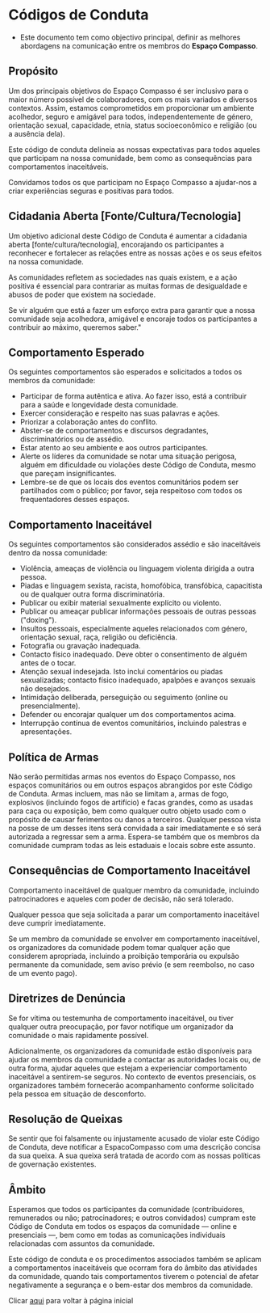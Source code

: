 # Códigos de Conduta

- Este documento tem como objectivo principal, definir as melhores abordagens na comunicação entre os membros do **Espaço Compasso**.

## Propósito

Um dos principais objetivos do Espaço Compasso é ser inclusivo para o maior número possível de colaboradores, com os mais variados e diversos contextos. Assim, estamos comprometidos em proporcionar um ambiente acolhedor, seguro e amigável para todos, independentemente de género, orientação sexual, capacidade, etnia, status socioeconômico e religião (ou a ausência dela).

Este código de conduta delineia as nossas expectativas para todos aqueles que participam na nossa comunidade, bem como as consequências para comportamentos inaceitáveis.

Convidamos todos os que participam no Espaço Compasso a ajudar-nos a criar experiências seguras e positivas para todos.

## Cidadania Aberta [Fonte/Cultura/Tecnologia]

Um objetivo adicional deste Código de Conduta é aumentar a cidadania aberta [fonte/cultura/tecnologia], encorajando os participantes a reconhecer e fortalecer as relações entre as nossas ações e os seus efeitos na nossa comunidade.

As comunidades refletem as sociedades nas quais existem, e a ação positiva é essencial para contrariar as muitas formas de desigualdade e abusos de poder que existem na sociedade.

Se vir alguém que está a fazer um esforço extra para garantir que a nossa comunidade seja acolhedora, amigável e encoraje todos os participantes a contribuir ao máximo, queremos saber."

## Comportamento Esperado

Os seguintes comportamentos são esperados e solicitados a todos os membros da comunidade:

- Participar de forma autêntica e ativa. Ao fazer isso, está a contribuir para a saúde e longevidade desta comunidade.
- Exercer consideração e respeito nas suas palavras e ações.
- Priorizar a colaboração antes do conflito.
- Abster-se de comportamentos e discursos degradantes, discriminatórios ou de assédio.
- Estar atento ao seu ambiente e aos outros participantes. 
- Alerte os líderes da comunidade se notar uma situação perigosa, alguém em dificuldade ou violações deste Código de Conduta, mesmo que pareçam insignificantes.
- Lembre-se de que os locais dos eventos comunitários podem ser partilhados com o público; por favor, seja respeitoso com todos os frequentadores desses espaços.

## Comportamento Inaceitável

Os seguintes comportamentos são considerados assédio e são inaceitáveis dentro da nossa comunidade:

- Violência, ameaças de violência ou linguagem violenta dirigida a outra pessoa.
- Piadas e linguagem sexista, racista, homofóbica, transfóbica, capacitista ou de qualquer outra forma discriminatória.
- Publicar ou exibir material sexualmente explícito ou violento.
- Publicar ou ameaçar publicar informações pessoais de outras pessoas ("doxing").
- Insultos pessoais, especialmente aqueles relacionados com género, orientação sexual, raça, religião ou deficiência.
- Fotografia ou gravação inadequada.
- Contacto físico inadequado. Deve obter o consentimento de alguém antes de o tocar.
- Atenção sexual indesejada. Isto inclui comentários ou piadas sexualizadas; contacto físico inadequado, apalpões e avanços sexuais não desejados.
- Intimidação deliberada, perseguição ou seguimento (online ou presencialmente).
- Defender ou encorajar qualquer um dos comportamentos acima.
- Interrupção contínua de eventos comunitários, incluindo palestras e apresentações.

## Política de Armas

Não serão permitidas armas nos eventos do Espaço Compasso, nos espaços comunitários ou em outros espaços abrangidos por este Código de Conduta. Armas incluem, mas não se limitam a, armas de fogo, explosivos (incluindo fogos de artifício) e facas grandes, como as usadas para caça ou exposição, bem como qualquer outro objeto usado com o propósito de causar ferimentos ou danos a terceiros. Qualquer pessoa vista na posse de um desses itens será convidada a sair imediatamente e só será autorizada a regressar sem a arma. Espera-se também que os membros da comunidade cumpram todas as leis estaduais e locais sobre este assunto.

## Consequências de Comportamento Inaceitável

Comportamento inaceitável de qualquer membro da comunidade, incluindo patrocinadores e aqueles com poder de decisão, não será tolerado.

Qualquer pessoa que seja solicitada a parar um comportamento inaceitável deve cumprir imediatamente.

Se um membro da comunidade se envolver em comportamento inaceitável, os organizadores da comunidade podem tomar qualquer ação que considerem apropriada, incluindo a proibição temporária ou expulsão permanente da comunidade, sem aviso prévio (e sem reembolso, no caso de um evento pago).

## Diretrizes de Denúncia

Se for vítima ou testemunha de comportamento inaceitável, ou tiver qualquer outra preocupação, por favor notifique um organizador da comunidade o mais rapidamente possível.

Adicionalmente, os organizadores da comunidade estão disponíveis para ajudar os membros da comunidade a contactar as autoridades locais ou, de outra forma, ajudar aqueles que estejam a experienciar comportamento inaceitável a sentirem-se seguros. No contexto de eventos presenciais, os organizadores também fornecerão acompanhamento conforme solicitado pela pessoa em situação de desconforto.

## Resolução de Queixas

Se sentir que foi falsamente ou injustamente acusado de violar este Código de Conduta, deve notificar a EspacoCompasso com uma descrição concisa da sua queixa. A sua queixa será tratada de acordo com as nossas políticas de governação existentes.

## Âmbito

Esperamos que todos os participantes da comunidade (contribuidores, remunerados ou não; patrocinadores; e outros convidados) cumpram este Código de Conduta em todos os espaços da comunidade — online e presenciais —, bem como em todas as comunicações individuais relacionadas com assuntos da comunidade.

Este código de conduta e os procedimentos associados também se aplicam a comportamentos inaceitáveis que ocorram fora do âmbito das atividades da comunidade, quando tais comportamentos tiverem o potencial de afetar negativamente a segurança e o bem-estar dos membros da comunidade.

Clicar [aqui](https://github.com/EspacoCompasso/Documento_de_Ajuda/blob/main/README.md) para voltar à página inicial
